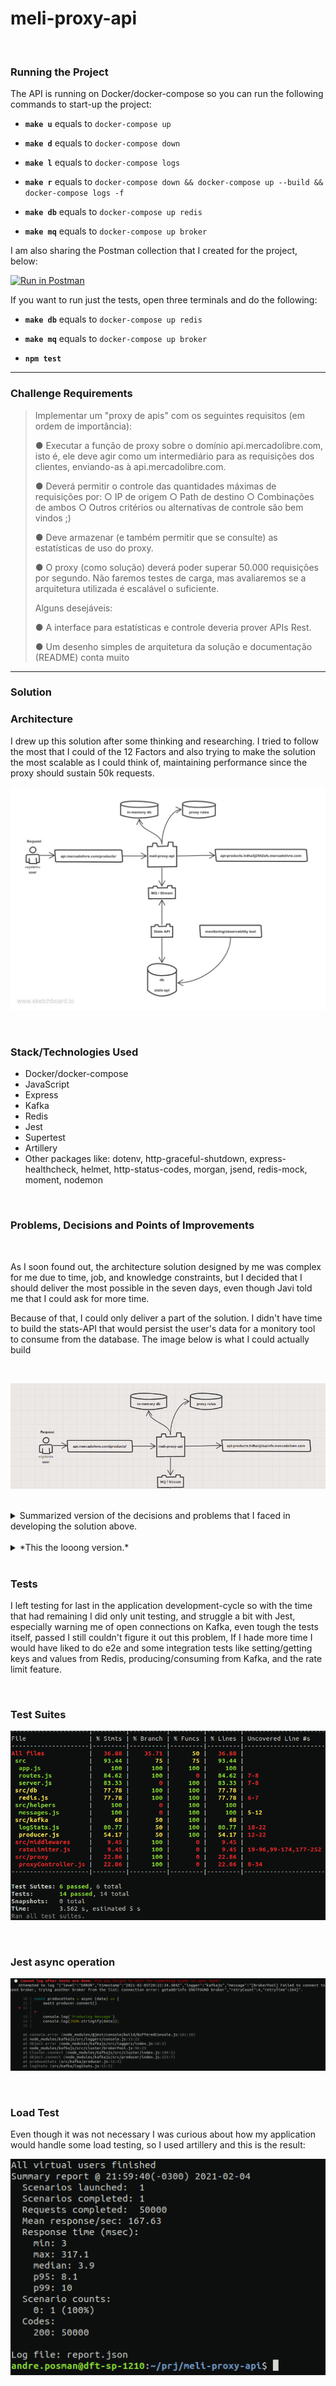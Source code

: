 # **meli-proxy-api**

<br>

### Running the Project
The API is running on Docker/docker-compose so you can run the following commands to start-up the project: 
- **`make u`**  equals to `docker-compose up`  

- **`make d`**  equals to `docker-compose down`  

- **`make l`**  equals to `docker-compose logs`  

- **`make r`**  equals to `docker-compose down && docker-compose up --build && docker-compose logs -f`  

- **`make db`** equals to `docker-compose up redis`

- **`make mq`** equals to `docker-compose up broker`

I am also sharing the Postman collection that I created for the project, below:
<br>

[![Run in Postman](https://run.pstmn.io/button.svg)](https://app.getpostman.com/run-collection/4498e08ff48bd828f32d)

If you want to run just the tests, open three terminals and do the following:
- **`make db`** equals to `docker-compose up redis`
- **`make mq`** equals to `docker-compose up broker`

- **`npm test`**

---

### **Challenge Requirements**
>Implementar um "proxy de apis" com os seguintes requisitos (em ordem de importância):
>   
> ● Executar a função de proxy sobre o domínio api.mercadolibre.com, isto é, ele
> deve agir como um intermediário para as requisições dos clientes, enviando-as à
> api.mercadolibre.com.
> 
> ● Deverá permitir o controle das quantidades máximas de requisições por:
>     ○ IP de origem
>     ○ Path de destino
>     ○ Combinações de ambos
>     ○ Outros critérios ou alternativas de controle são bem vindos ;)
>     
> ● Deve armazenar (e também permitir que se consulte) as estatísticas de uso do
> proxy.
> 
> ● O proxy (como solução) deverá poder superar 50.000 requisições por segundo.
> Não faremos testes de carga, mas avaliaremos se a arquitetura utilizada é escalável o suficiente.
> 
> Alguns desejáveis:
>
> ● A interface para estatísticas e controle deveria prover APIs Rest.
>     
> ● Um desenho simples de arquitetura da solução e  documentação (README) conta muito
---

### **Solution**

### **Architecture** 

I drew up this solution after some thinking and researching. I tried to follow the most that I could of the 12 Factors and also trying to make the solution the most scalable as I could think of, maintaining performance since the proxy should sustain 50k requests. 
        
![meli-proxy architecture](images/meli_proxy_architecture.jpg "meli-proxy architecture")

<br>

### **Stack/Technologies Used**
 * Docker/docker-compose
 * JavaScript
 * Express
 * Kafka
 * Redis
 * Jest
 * Supertest
 * Artillery
 * Other packages like: dotenv, http-graceful-shutdown, express-healthcheck, helmet, http-status-codes, morgan, jsend, redis-mock, moment, nodemon

<br>

### **Problems, Decisions and Points of Improvements**
<br>

As I soon found out, the architecture solution designed by me was complex for me due to time, job, and knowledge constraints, but I decided that I should deliver the most possible in the seven days, even though Javi told me that I could ask for more time.

Because of that, I could only deliver a part of the solution. I didn't have time to build the stats-API that would persist the user's data for a monitory tool to consume from the database. The image below is what I could actually build

<br>

![built meli-proxy architecture](images/built_meli_proxy_architecture.png "built meli-proxy architecture")

<br>

<details>
    <summary> Summarized version of the decisions and problems that I faced in developing the solution above.</summary>
<p>
I believe that I complicated and over-engineered the tools and solutions in relation to the actual time that I had fully dedicated to building the application. I would have been better making it more simple and with doing so having time to build that rest of the systems and divulge time to refine and improve my code 
</p>
</details>

<br>

<details>   
    <summary> *This the looong version.*</summary>
<p>
The first of many roadblocks was the language used to develop this application. 
My first thought was to write in Golang because of performance, but I was afraid that I would not be able to develop the core of the functionalities in time for the deadline since I had a lot more to learn. I opted for Javascript/Node because I'm more proficient in it and would less of an obstacle compared to Golang, but if you have the time, here is a personal project still in development written by me in Golang: https://github.com/andreposman/magic-number


My next problem was to choose what MQ to use between RabbitMQ, Kafka, or even Redis with a Pub/Sub (that I didn't know was possible). After some research, I choose Kafka as my MQ/Streaming Service because of its scalability, high-performance, and high-throughput. But in hindsight, it was a bit of an overkill and over-engineering, which I should have avoided since it was my first time implementing an MQ. If I could start again, I would have chosen Redis or RabbitMQ. 
I lost a lot of time trying to configure and make Kafka work properly. I am certain that even though it works, a more experienced developer would have done a better job handling the connections, I/O operations, and especially the configuration on docker/docker-compose. 

Regarding the in-memory solution, my first idea was to use the application itself to manipulate the data, but that would not be a good idea because if the application crashed, I would lose all of the data, and it would be complicated to scale if needed also, it would be making my app stateful which would infringe one of the 12 Factors, that says the application should be stateless.
So I ended up choosing Redis, but I believe the same problems that I mentioned above with Kafka could apply here since was also my first time using it, the rate-limit/proxy logic that I used has more get/set operations that are needed, but it was the only way that I was able to make it work and meet the requirements.
</p>
</details>

<br>


### Tests


I left testing for last in the application development-cycle so with the time that had remaining I did only unit testing, and struggle a bit with Jest, especially warning me of open connections on Kafka, even tough the tests itself, passed I still couldn't figure it out this problem, If I hade more time I would have liked to do e2e and some integration tests like setting/getting keys and values from Redis, producing/consuming from Kafka, and the rate limit feature.

<br>

### Test Suites

![jest-results](images/jest-results.png "jest-results")
<br>

<br>

### Jest async operation


![jest-async-error](images/jest_async_error.png "jest async error")

<br>

### Load Test
Even though it was not necessary I was curious about how my application would handle some load testing, so I used artillery and this is the result:

![artillery load test result](images/artillery_load_test_result.png "artillery load test result")
